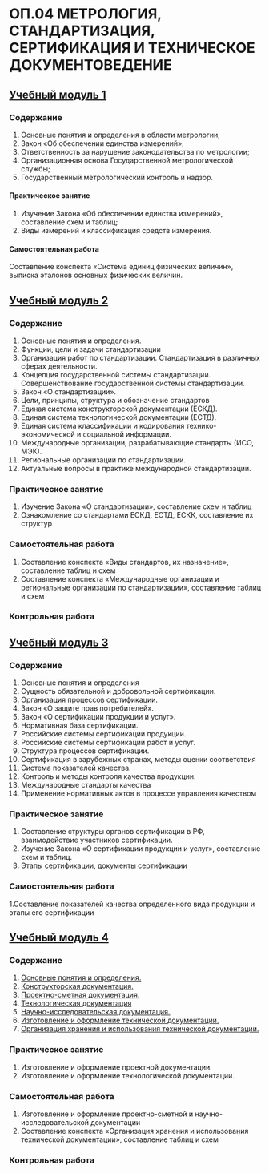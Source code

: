 # ОП.04 МЕТРОЛОГИЯ, СТАНДАРТИЗАЦИЯ, СЕРТИФИКАЦИЯ И ТЕХНИЧЕСКОЕ ДОКУМЕНТОВЕДЕНИЕ

## [Учебный модуль 1](https://github.com/Dinastyfun2/Modul4/blob/main/train_1.md) 

### Содержание
1. Основные понятия и определения в области метрологии; 
2. Закон «Об обеспечении единства измерений»;
3. Ответственность за нарушение законодательства по метрологии;
4. Организационная основа Государственной метрологической службы; 
5. Государственный метрологический контроль и надзор.

#### Практическое занятие 
1. Изучение Закона «Об обеспечении единства измерений», составление схем и таблиц;
2. Виды измерений и классификация средств измерения.
#### Самостоятельная работа 
Составление конспекта «Система единиц физических величин», выписка эталонов основных физических
величин.



## [Учебный модуль 2](https://github.com/Dinastyfun2/Modul4/blob/main/train_2.md) 

### Содержание
1. Основные понятия и определения. 
2. Функции, цели и задачи стандартизации
3. Организация работ по стандартизации. Стандартизация в различных сферах деятельности.
4. Концепция государственной системы стандартизации. Совершенствование государственной системы
стандартизации.
5. Закон «О стандартизации».
6. Цели, принципы, структура и обозначение стандартов
7. Единая система конструкторской документации (ЕСКД). 
8. Единая система технологической документации (ЕСТД). 
9. Единая система классификации и кодирования технико-экономической и социальной информации.
10. Международные организации, разрабатывающие стандарты (ИСО, МЭК).
11. Региональные организации по стандартизации. 
12. Актуальные вопросы в практике международной стандартизации.
### Практическое занятие
1. Изучение Закона «О стандартизации», составление схем и таблиц
2. Ознакомление со стандартами ЕСКД, ЕСТД, ЕСКК, составление их структур
### Самостоятельная работа
1. Составление конспекта «Виды стандартов, их назначение», составление таблиц и схем
2. Составление конспекта «Международные организации и региональные организации по стандартизации»,
составление таблиц и схем
### Контрольная работа 


## [Учебный модуль 3](https://github.com/Dinastyfun2/Modul4/blob/main/train_3.md) 

### Содержание
1. Основные понятия и определения
2. Сущность обязательной и добровольной сертификации. 
3. Организация процессов сертификации. 
4. Закон «О защите прав потребителей».
5. Закон «О сертификации продукции и услуг».
6. Нормативная база сертификации. 
7. Российские системы сертификации продукции.
8. Российские системы сертификации работ и услуг. 
9. Структура процессов сертификации.
10. Сертификация в зарубежных странах, методы оценки соответствия
11. Система показателей качества.
12. Контроль и методы контроля качества продукции. 
13. Международные стандарты качества
14. Применение нормативных актов в процессе управления качеством
 
### Практическое занятие
1. Составление структуры органов сертификации в РФ, взаимодействие участников сертификации.
2. Изучение Закона «О сертификации продукции и услуг», составление схем и таблиц.
3. Этапы сертификации, документы сертификации

### Самостоятельная работа
1.Составление показателей качества определенного вида продукции и этапы его сертификации

## [Учебный модуль 4](https://github.com/Dinastyfun2/Modul4/blob/main/train_4.md) 

### Содержание
1. [Основные понятия и определения.](train_4.md#Техническое-документоведение)
2. [Конструкторская документация.](train_4.md#Конструкторская-документация) 
3. [Проектно-сметная документация.](train_4.md#Проектно-сметная-документация) 
4. [Технологическая документация](train_4.md#Единая-Система-Технологической-Документации)
5. [Научно-исследовательская документация.](train_4.md#Научная-документация)
6. [Изготовление и оформление технической документации.](train_4.md#Изготовление-и-оформление-технической-документации.)
7. [Организация хранения и использования технической документации.](train_4.md#Организация-хранения-тех.-Документации)

### Практическое занятие
1. Изготовление и оформление проектной документации.
2. Изготовление и оформление технологической документации.

### Самостоятельная работа
1. Изготовление и оформление проектно-сметной и научно-исследовательской документации
2. Составление конспекта «Организация хранения и использования технической документации», составление
таблиц и схем

### Контрольная работа 
